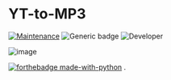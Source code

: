 # YT-to-MP3

[![Maintenance](https://img.shields.io/badge/Maintained%3F-Yes-green.svg)](https://GitHub.com/Naereen/StrapDown.js/graphs/commit-activity)
![Generic badge](https://img.shields.io/badge/Development%3f-Complete-blue.svg)
![Developer](https://img.shields.io/badge/Developer-ChristianJude23-blue)

![image](https://github.com/ChristianJude23/YT-to-MP3/assets/152279955/267e64b8-0f07-4102-8c2d-d5924043a369)


[![forthebadge made-with-python](http://ForTheBadge.com/images/badges/made-with-python.svg)](https://www.python.org/)
.
